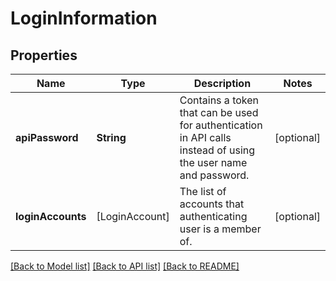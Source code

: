 # LoginInformation

## Properties
Name | Type | Description | Notes
------------ | ------------- | ------------- | -------------
**apiPassword** | **String** | Contains a token that can be used for authentication in API calls instead of using the user name and password. | [optional] 
**loginAccounts** | [LoginAccount] | The list of accounts that authenticating user is a member of. | [optional] 

[[Back to Model list]](../README.md#documentation-for-models) [[Back to API list]](../README.md#documentation-for-api-endpoints) [[Back to README]](../README.md)


